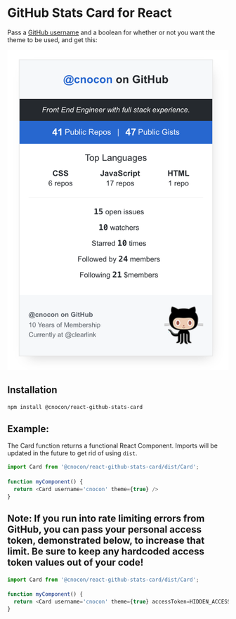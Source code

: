 # GitHub Stats Card for React

Pass a [GitHub username](https://docs.github.com/en/free-pro-team@latest/github/setting-up-and-managing-your-github-user-account/remembering-your-github-username-or-email) and a boolean for whether or not you want the theme to be used, and get this:

![Widget Screenshot](react-github-stat-card-screenshot.png)

## Installation

```bash
npm install @cnocon/react-github-stats-card
```

## Example:

The Card function returns a functional React Component. Imports will be updated in the future to get rid of using `dist`.

```js
import Card from '@cnocon/react-github-stats-card/dist/Card';

function myComponent() {
  return <Card username='cnocon' theme={true} />
}
```

## Note: If you run into rate limiting errors from GitHub, you can pass your personal access token, demonstrated below, to increase that limit. Be sure to keep any hardcoded access token values out of your code!

```js
import Card from '@cnocon/react-github-stats-card/dist/Card';

function myComponent() {
  return <Card username='cnocon' theme={true} accessToken=HIDDEN_ACCESS_TOKEN'/>
}
```
